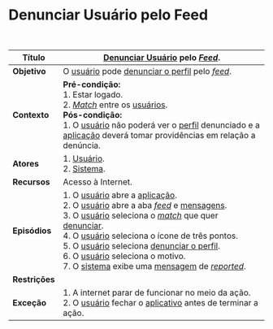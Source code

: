 # Denunciar Usuário pelo Feed

<br />

|Título|[Denunciar Usuário](/modelagem/lexicos#denunciar-usuario) pelo [_Feed_](/modelagem/lexicos#feed).|
|----------|--------------------------|
|**Objetivo**|O [usuário](/modelagem/lexicos#usuario) pode [denunciar o perfil](/modelagem/lexicos#denunciar-usuario) pelo [_feed_](/modelagem/lexicos#feed).|
|**Contexto**|**Pré-condição:**<br />1. Estar logado.<br />2. [_Match_](/modelagem/lexicos#match) entre os [usuários](/modelagem/lexicos#usuario).<br />**Pós-condição:**<br />1. O [usuário](/modelagem/lexicos#usuario) não poderá ver o [perfil](/modelagem/lexicos#perfil) denunciado e a [aplicação](/modelagem/lexicos#tinder) deverá tomar providências em relação a denúncia. |
|**Atores**|1. [Usuário](/modelagem/lexicos#usuario).<br />2. [Sistema](/modelagem/lexicos#tinder).|
|**Recursos**|Acesso à Internet.|
|**Episódios**|1. O [usuário](/modelagem/lexicos#usuario) abre a [aplicação](/modelagem/lexicos#tinder).<br />2. O [usuário](/modelagem/lexicos#usuario) abre a aba [_feed_](/modelagem/lexicos#feed) e [mensagens](/modelagem/lexicos#mensagem).<br />3. O [usuário](/modelagem/lexicos#usuario) seleciona o [_match_](/modelagem/lexicos#match) que quer [denunciar](/modelagem/lexicos#denunciar-usuario).<br />4. O [usuário](/modelagem/lexicos#usuario) seleciona o ícone de três pontos.<br />5. O [usuário](/modelagem/lexicos#usuario) seleciona [denunciar o perfil](/modelagem/lexicos#denunciar-usuario).<br />6. O [usuário](/modelagem/lexicos#usuario) seleciona o motivo.<br />7. O [sistema](/modelagem/lexicos#tinder) exibe uma [mensagem](/modelagem/lexicos#mensagem) de [_reported_](/modelagem/lexicos#reported).|
|**Restrições**||
|**Exceção**|1. A internet parar de funcionar no meio da ação.<br />2. O [usuário](/modelagem/lexicos#usuario) fechar o [aplicativo](/modelagem/lexicos#tinder) antes de terminar a ação.|
